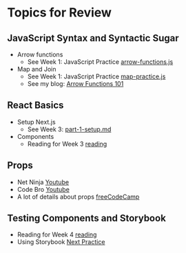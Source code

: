 # Topics for Review

## JavaScript Syntax and Syntactic Sugar

- Arrow functions
  - See Week 1: JavaScript Practice [arrow-functions.js](https://github.com/rmccrear/javascript-practice-lv3/blob/main/week-2/arrow-functions.js)
- Map and Join
  - See Week 1: JavaScript Practice [map-practice.js](https://github.com/rmccrear/javascript-practice-lv3/blob/main/week-2/map-practice.js)
  - See my blog: [ Arrow Functions 101](https://blog.robertm.cc/2024/10/05/arrow-functions-101.html) 

## React Basics

- Setup Next.js
  - See Week 3: [part-1-setup.md](https://github.com/rmccrear/lv-3-may-2024/blob/main/week-3/part-1-setup.md)  
- Components
  - Reading for Week 3 [reading](../week-3/READING.md)

## Props

- Net Ninja [Youtube](https://youtu.be/PHaECbrKgs0?feature=shared)
- Code Bro [Youtube](https://youtu.be/uvEAvxWvwOs?feature=shared)
- A lot of details about props [freeCodeCamp](https://www.freecodecamp.org/news/react-props-cheatsheet/)

## Testing Components and Storybook

- Reading for Week 4 [reading](./READING.md)
- Using Storybook [Next Practice](./next-practice.md)